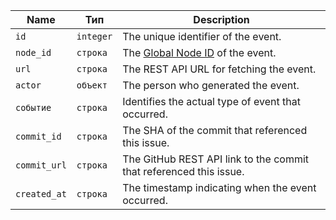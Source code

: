 | Name         | Тип       | Description                                                               |
| ------------ | --------- | ------------------------------------------------------------------------- |
| `id`         | `integer` | The unique identifier of the event.                                       |
| `node_id`    | `строка`  | The [Global Node ID](/graphql/guides/using-global-node-ids) of the event. |
| `url`        | `строка`  | The REST API URL for fetching the event.                                  |
| `actor`      | `объект`  | The person who generated the event.                                       |
| `событие`    | `строка`  | Identifies the actual type of event that occurred.                        |
| `commit_id`  | `строка`  | The SHA of the commit that referenced this issue.                         |
| `commit_url` | `строка`  | The GitHub REST API link to the commit that referenced this issue.        |
| `created_at` | `строка`  | The timestamp indicating when the event occurred.                         |
